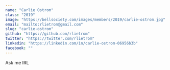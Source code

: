 ```yaml
---
name: "Carlie Ostrom"
class: "2019"
image: "https://bellsociety.com/images/members/2019/carlie-ostrom.jpg"
email: "mailto:rlietrom@gmail.com"
slug: "carlie-ostrom"
github: "https://github.com/rlietrom"
twitter: "https://twitter.com/rlietrom"
linkedin: "https://linkedin.com/in/carlie-ostrom-06956b3b"
facebook: ""
---
```

Ask me IRL
